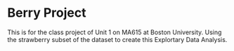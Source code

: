 # Berry Project
This is for the class project of Unit 1 on MA615 at Boston University.
Using the strawberry subset of the dataset to create this Explortary Data Analysis.
